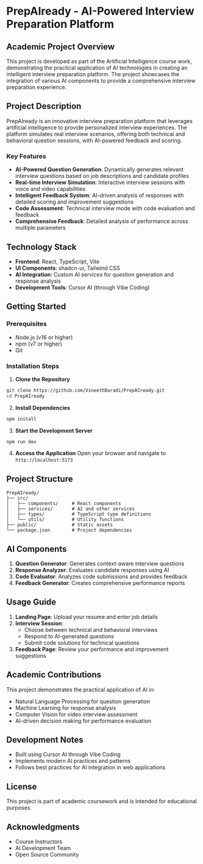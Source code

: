 # PrepAIready - AI-Powered Interview Preparation Platform

## Academic Project Overview
This project is developed as part of the Artificial Intelligence course work, demonstrating the practical application of AI technologies in creating an intelligent interview preparation platform. The project showcases the integration of various AI components to provide a comprehensive interview preparation experience.

## Project Description
PrepAIready is an innovative interview preparation platform that leverages artificial intelligence to provide personalized interview experiences. The platform simulates real interview scenarios, offering both technical and behavioral question sessions, with AI-powered feedback and scoring.

### Key Features
- **AI-Powered Question Generation**: Dynamically generates relevant interview questions based on job descriptions and candidate profiles
- **Real-time Interview Simulation**: Interactive interview sessions with voice and video capabilities
- **Intelligent Feedback System**: AI-driven analysis of responses with detailed scoring and improvement suggestions
- **Code Assessment**: Technical interview mode with code evaluation and feedback
- **Comprehensive Feedback**: Detailed analysis of performance across multiple parameters

## Technology Stack
- **Frontend**: React, TypeScript, Vite
- **UI Components**: shadcn-ui, Tailwind CSS
- **AI Integration**: Custom AI services for question generation and response analysis
- **Development Tools**: Cursor AI (through Vibe Coding)

## Getting Started

### Prerequisites
- Node.js (v16 or higher)
- npm (v7 or higher)
- Git

### Installation Steps

1. **Clone the Repository**
```bash
git clone https://github.com/VineethBaradi/PrepAIready.git
cd PrepAIready
```

2. **Install Dependencies**
```bash
npm install
```

3. **Start the Development Server**
```bash
npm run dev
```

4. **Access the Application**
Open your browser and navigate to `http://localhost:5173`

## Project Structure
```
PrepAIready/
├── src/
│   ├── components/     # React components
│   ├── services/       # AI and other services
│   ├── types/          # TypeScript type definitions
│   └── utils/          # Utility functions
├── public/             # Static assets
└── package.json        # Project dependencies
```

## AI Components
1. **Question Generator**: Generates context-aware interview questions
2. **Response Analyzer**: Evaluates candidate responses using AI
3. **Code Evaluator**: Analyzes code submissions and provides feedback
4. **Feedback Generator**: Creates comprehensive performance reports

## Usage Guide
1. **Landing Page**: Upload your resume and enter job details
2. **Interview Session**: 
   - Choose between technical and behavioral interviews
   - Respond to AI-generated questions
   - Submit code solutions for technical questions
3. **Feedback Page**: Review your performance and improvement suggestions

## Academic Contributions
This project demonstrates the practical application of AI in:
- Natural Language Processing for question generation
- Machine Learning for response analysis
- Computer Vision for video interview assessment
- AI-driven decision making for performance evaluation

## Development Notes
- Built using Cursor AI through Vibe Coding
- Implements modern AI practices and patterns
- Follows best practices for AI integration in web applications

## License
This project is part of academic coursework and is intended for educational purposes.

## Acknowledgments
- Course Instructors
- AI Development Team
- Open Source Community
